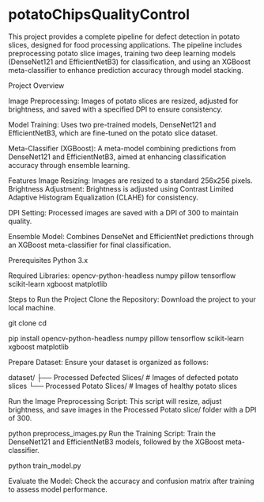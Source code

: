 # potatoChipsQualityControl
This project provides a complete pipeline for defect detection in potato slices, designed for food processing applications. The pipeline includes preprocessing potato slice images, training two deep learning models (DenseNet121 and EfficientNetB3) for classification, and using an XGBoost meta-classifier to enhance prediction accuracy through model stacking.

Project Overview

Image Preprocessing: Images of potato slices are resized, adjusted for brightness, and saved with a specified DPI to ensure consistency.

Model Training: Uses two pre-trained models, DenseNet121 and EfficientNetB3, which are fine-tuned on the potato slice dataset.

Meta-Classifier (XGBoost): A meta-model combining predictions from DenseNet121 and EfficientNetB3, aimed at enhancing classification accuracy through ensemble learning.

Features
Image Resizing: Images are resized to a standard 256x256 pixels.
Brightness Adjustment: Brightness is adjusted using Contrast Limited Adaptive Histogram Equalization (CLAHE) for consistency.

DPI Setting: Processed images are saved with a DPI of 300 to maintain quality.

Ensemble Model: Combines DenseNet and EfficientNet predictions through an XGBoost meta-classifier for final classification.

Prerequisites
Python 3.x

Required Libraries:
opencv-python-headless
numpy
pillow
tensorflow
scikit-learn
xgboost
matplotlib

Steps to Run the Project
Clone the Repository: Download the project to your local machine.


git clone <repository-url>
cd <project-directory>


pip install opencv-python-headless numpy pillow tensorflow scikit-learn xgboost matplotlib

Prepare Dataset: Ensure your dataset is organized as follows:


dataset/
├── Processed Defected Slices/  # Images of defected potato slices
└── Processed Potato Slices/    # Images of healthy potato slices

Run the Image Preprocessing Script: This script will resize, adjust brightness, and save images in the Processed Potato slice/ folder with a DPI of 300.

python preprocess_images.py
Run the Training Script: Train the DenseNet121 and EfficientNetB3 models, followed by the XGBoost meta-classifier.


python train_model.py

Evaluate the Model: Check the accuracy and confusion matrix after training to assess model performance.
